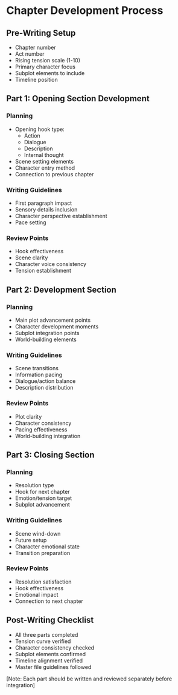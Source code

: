 # Chapter Development Process

## Pre-Writing Setup
- Chapter number
- Act number
- Rising tension scale (1-10)
- Primary character focus
- Subplot elements to include
- Timeline position

## Part 1: Opening Section Development

### Planning
- Opening hook type:
  * Action
  * Dialogue
  * Description
  * Internal thought
- Scene setting elements
- Character entry method
- Connection to previous chapter

### Writing Guidelines
- First paragraph impact
- Sensory details inclusion
- Character perspective establishment
- Pace setting

### Review Points
- Hook effectiveness
- Scene clarity
- Character voice consistency
- Tension establishment

## Part 2: Development Section

### Planning
- Main plot advancement points
- Character development moments
- Subplot integration points
- World-building elements

### Writing Guidelines
- Scene transitions
- Information pacing
- Dialogue/action balance
- Description distribution

### Review Points
- Plot clarity
- Character consistency
- Pacing effectiveness
- World-building integration

## Part 3: Closing Section

### Planning
- Resolution type
- Hook for next chapter
- Emotion/tension target
- Subplot advancement

### Writing Guidelines
- Scene wind-down
- Future setup
- Character emotional state
- Transition preparation

### Review Points
- Resolution satisfaction
- Hook effectiveness
- Emotional impact
- Connection to next chapter

## Post-Writing Checklist
- All three parts completed
- Tension curve verified
- Character consistency checked
- Subplot elements confirmed
- Timeline alignment verified
- Master file guidelines followed

[Note: Each part should be written and reviewed separately before integration]